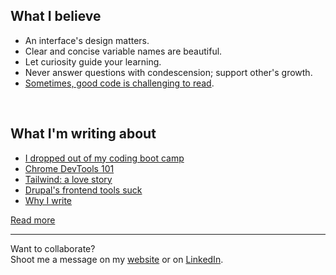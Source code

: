 ## What I believe
- An interface's design matters.
- Clear and concise variable names are beautiful.
- Let curiosity guide your learning.
- Never answer questions with condescension; support other's growth.
- [Sometimes, good code is challenging to read][typical-programmer].
<br/>

## What I'm writing about

<!-- BLOG-POST-LIST:START -->
- [I dropped out of my coding boot camp](https://www.wittenbrockdesign.com/blog/i-dropped-out-of-my-coding-boot-camp/)
- [Chrome DevTools 101](https://www.wittenbrockdesign.com/blog/chrome-devtools-101/)
- [Tailwind: a love story](https://www.wittenbrockdesign.com/blog/tailwind-a-love-story/)
- [Drupal's frontend tools suck](https://www.wittenbrockdesign.com/blog/drupals-frontend-tools-suck/)
- [Why I write](https://www.wittenbrockdesign.com/blog/why-i-write/)
<!-- BLOG-POST-LIST:END -->

[Read more][website]
<br/>

---

Want to collaborate?<br>
Shoot me a message on my [website](https://www.wittenbrockdesign.com/#contact) or on [LinkedIn][linkedin].

[website]: https://www.wittenbrockdesign.com
[linkedin]: https://www.linkedin.com/in/william-wittenbrock/
[typical-programmer]: https://typicalprogrammer.com/what-does-code-readability-mean
